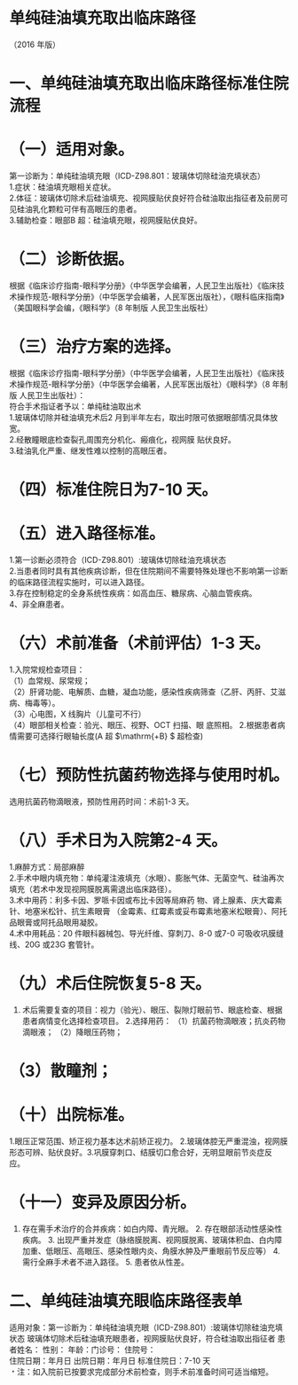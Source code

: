 # 单纯硅油填充取出临床路径  
（2016 年版）  
# 一、单纯硅油填充取出临床路径标准住院流程  
# （一）适用对象。  
第一诊断为：单纯硅油填充眼（ICD-Z98.801：玻璃体切除硅油充填状态）  
1.症状：硅油填充眼相关症状。  
2.体征：玻璃体切除术后硅油填充、视网膜贴伏良好符合硅油取出指征者及前房可见硅油乳化颗粒可伴有高眼压的患者。  
3.辅助检查：眼部B 超：硅油填充眼，视网膜贴伏良好。  
# （二）诊断依据。  
根据《临床诊疗指南-眼科学分册》（中华医学会编著，人民卫生出版社）《临床技术操作规范-眼科学分册》（中华医学会编著，人民军医出版社），《眼科临床指南》（美国眼科学会编，《眼科学》（8 年制版 人民卫生出版社）  
# （三）治疗方案的选择。  
根据《临床诊疗指南-眼科学分册》（中华医学会编著，人民卫生出版社）《临床技术操作规范-眼科学分册》（中华医学会编著，人民军医出版社）《眼科学》（8 年制版 人民卫生出版社）：  
符合手术指证者予以：单纯硅油取出术  
1.玻璃体切除并硅油填充术后2 月到半年左右，取出时限可依据眼部情况具体放宽。  
2.经散瞳眼底检查裂孔周围充分机化、瘢痕化，视网膜 贴伏良好。  
3.硅油乳化严重、继发性难以控制的高眼压者。  
# （四）标准住院日为7-10 天。  
# （五）进入路径标准。  
1.第一诊断必须符合（ICD-Z98.801）:玻璃体切除硅油充填状态  
2.当患者同时具有其他疾病诊断，但在住院期间不需要特殊处理也不影响第一诊断的临床路径流程实施时，可以进入路径。  
3.存在控制稳定的全身系统性疾病：如高血压、糖尿病、心脑血管疾病。  
4、非全麻患者。  
# （六）术前准备（术前评估）1-3 天。  
1.入院常规检查项目：  
（1）血常规、尿常规；  
（2）肝肾功能、电解质、血糖，凝血功能，感染性疾病筛查（乙肝、丙肝、艾滋病、梅毒等）。  
（3）心电图，X 线胸片（儿童可不行）  
（4）眼部相关检查：验光、眼压、视野、OCT 扫描、眼 底照相。              2.根据患者病情需要可选择行眼轴长度(A 超 $\mathrm{+B} $ 超检查)  
# （七）预防性抗菌药物选择与使用时机。  
选用抗菌药物滴眼液，预防性用药时间：术前1-3 天。  
# （八）手术日为入院第2-4 天。  
1.麻醉方式：局部麻醉  
2.手术中眼内填充物：单纯灌注液填充（水眼）、膨胀气体、无菌空气、硅油再次填充（若术中发现视网膜脱离需退出临床路径）。  
3.术中用药：利多卡因、罗哌卡因或布比卡因等局麻药 物、肾上腺素、庆大霉素针、地塞米松针、抗生素眼膏 （金霉素、红霉素或妥布霉素地塞米松眼膏）、阿托品眼膏或阿托品眼用凝胶。  
4.术中用耗品：20 件眼科器械包、导光纤维、穿刺刀、8-0 或7-0 可吸收巩膜缝线、20G 或23G 套管针。  
# （九）术后住院恢复5-8 天。  
1. 术后需要复查的项目：视力（验光）、眼压、裂隙灯眼前节、眼底检查、根据患者病情变化选择检查项目。 2.选择用药： （1）抗菌药物滴眼液；抗炎药物滴眼液； （2）降眼压药物；  
# （3）散瞳剂；  
# （十）出院标准。  
1.眼压正常范围、矫正视力基本达术前矫正视力。 2.玻璃体腔无严重混浊，视网膜形态可辨、贴伏良好。3.巩膜穿刺口、结膜切口愈合好，无明显眼前节炎症反 应。  
# （十一）变异及原因分析。  
1. 存在需手术治疗的合并疾病：如白内障、青光眼。 2. 存在眼部活动性感染性疾病。 3. 出现严重并发症（脉络膜脱离、视网膜脱离、玻璃体积血、白内障加重、低眼压、高眼压、感染性眼内炎、角膜水肿及严重眼前节反应等） 4. 需行全麻手术者不进入路径。 5. 患者依从性差。  
# 二、单纯硅油填充眼临床路径表单  
适用对象：第一诊断为：单纯硅油填充眼（ICD-Z98.801）:玻璃体切除硅油充填状态 玻璃体切除术后硅油填充眼患者，视网膜贴伏良好，符合硅油取出指征者 患者姓名：  性别：  年龄：门诊号： 住院号：  
住院日期：年月日    出院日期：年月日     标准住院日：7-10 天  
﹡注：如入院前已按要求完成部分术前检查，则手术前准备时间可适当缩短。  
